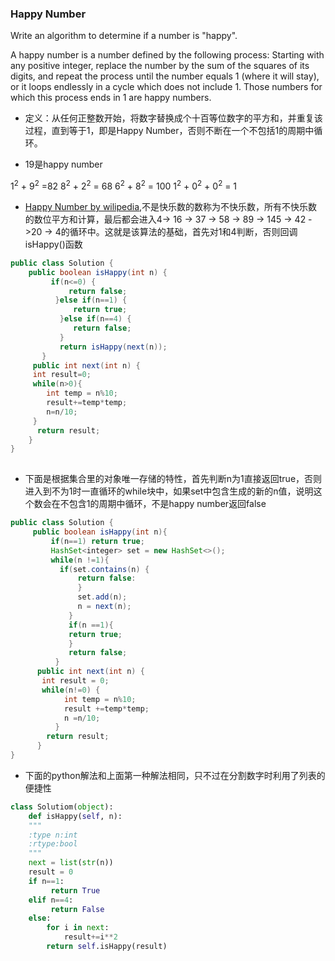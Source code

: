 ### Happy Number
Write an algorithm to determine if a number is "happy".

A happy number is a number defined by the following process: Starting with any positive integer, replace the number by the sum of the squares of its digits, and repeat the process until the number equals 1 (where it will stay), or it loops endlessly in a cycle which does not include 1. Those numbers for which this process ends in 1 are happy numbers.
* 定义：从任何正整数开始，将数字替换成个十百等位数字的平方和，并重复该过程，直到等于1，即是Happy Number，否则不断在一个不包括1的周期中循环。

* 19是happy number

1<sup>2</sup> + 9<sup>2</sup> =82
8<sup>2</sup> + 2<sup>2</sup> = 68
6<sup>2</sup> + 8<sup>2</sup> = 100
1<sup>2</sup> + 0<sup>2</sup> + 0<sup>2</sup> = 1

* [Happy Number by wilipedia](https://zh.wikipedia.org/wiki/快樂數),不是快乐数的数称为不快乐数，所有不快乐数的数位平方和计算，最后都会进入4-> 16 -> 37 -> 58 -> 89 -> 145 -> 42 ->20 -> 4的循环中。这就是该算法的基础，首先对1和4判断，否则回调isHappy()函数
``` java
public class Solution {
    public boolean isHappy(int n) {
         if(n<=0) {
             return false;
          }else if(n==1) {
              return true;
           }else if(n==4) {
              return false;
           }
           return isHappy(next(n));
       }
     public int next(int n) {
     int result=0;
     while(n>0){
        int temp = n%10;
        result+=temp*temp;
        n=n/10;
     }
      return result;
    }
}
     
```
* 下面是根据集合里的对象唯一存储的特性，首先判断n为1直接返回true，否则进入到不为1时一直循环的while块中，如果set中包含生成的新的n值，说明这个数会在不包含1的周期中循环，不是happy number返回false
``` java
public class Solution {
     public boolean isHappy(int n){
         if(n==1) return true;
         HashSet<integer> set = new HashSet<>();
         while(n !=1){
           if(set.contains(n) {
               return false:
               }
               set.add(n);
               n = next(n);
             }
             if(n ==1){
             return true;
             }
             return false;
          }
      public int next(int n) {
       int result = 0;
       while(n!=0) {
            int temp = n%10;
            result +=temp*temp;
            n =n/10;
          }
        return result;
      }
}       
```
* 下面的python解法和上面第一种解法相同，只不过在分割数字时利用了列表的便捷性
``` python
class Solutiom(object):
    def isHappy(self, n):
    """
    :type n:int
    :rtype:bool
    """
    next = list(str(n))
    result = 0
    if n==1:
         return True
    elif n==4:
         return False
    else:
        for i in next:
            result+=i**2
        return self.isHappy(result) 
           
```